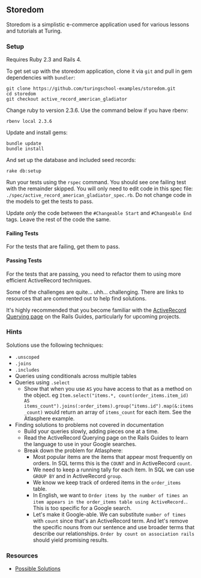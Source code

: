 ## Storedom

Storedom is a simplistic e-commerce application used
for various lessons and tutorials at Turing.

### Setup
Requires Ruby 2.3 and Rails 4.

To get set up with the storedom application, clone it
via `git` and pull in gem dependencies with `bundler`:

```
git clone https://github.com/turingschool-examples/storedom.git
cd storedom
git checkout active_record_american_gladiator
```
Change ruby to version 2.3.6. Use the command below if you have rbenv:
```
rbenv local 2.3.6
```
Update and install gems:
```
bundle update
bundle install
```

And set up the database and included seed records:

```
rake db:setup
```

Run your tests using the `rspec` command. You should see one failing test with the remainder skipped. You will only need to edit code in this spec file: `./spec/active_record_american_gladiator_spec.rb`. Do not change code in the models to get the tests to pass.

Update _only_ the code between the `#Changeable Start` and `#Changeable End` tags. Leave the rest of the code the same.

#### Failing Tests

For the tests that are failing, get them to pass.

#### Passing Tests

For the tests that are passing, you need to refactor them to using more efficient ActiveRecord techniques.

Some of the challenges are quite... uhh... challenging. There are links to resources that are commented out to help find solutions.

It's highly recommended that you become familiar with the [ActiveRecord Querying page](http://guides.rubyonrails.org/active_record_querying.html) on the Rails Guides, particularly for upcoming projects.

### Hints

Solutions use the following techniques:

* `.unscoped`
* `.joins`
* `.includes`
* Queries using conditionals across multiple tables
* Queries using `.select`
  * Show that when you use `AS` you have access to that as a method on the object. eg `Item.select("items.*, count(order_items.item_id) AS items_count").joins(:order_items).group("items.id").map(&:items_count)` would return an array of `items_count` for each item. See the Atlasphere example.
* Finding solutions to problems not covered in documentation
  * Build your queries slowly, adding pieces one at a time.
  * Read the ActiveRecord Querying page on the Rails Guides to learn the language to use in your Google searches.
  * Break down the problem for Atlasphere:
    * Most popular items are the items that appear most frequently on orders. In SQL terms this is the `COUNT` and in ActiveRecord `count`.
    * We need to keep a running tally for each item. In SQL we can use `GROUP BY` and in ActiveRecord `group`.
    * We know we keep track of ordered items in the `order_items` table.
    * In English, we want to `Order items by the number of times an item appears in the order_items table using ActiveRecord.`. This is too specific for a Google search.
    * Let's make it Google-able. We can substitute `number of times` with `count` since that's an ActiveRecord term. And let's remove the specific nouns from our sentence and use broader terms that describe our relationships. `Order by count on association rails` should yield promising results.

### Resources

* [Possible Solutions](https://gist.github.com/jmejia/1a07f1300d7a1d13f97d)
